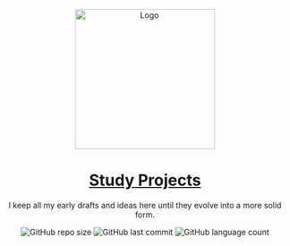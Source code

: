 <div align="center">
  <a href="https://github.com/alextibor/studyProjects">
    <img src="https://raw.githubusercontent.com/alextibor/alextibor/main/repofiles/png/computer-science.png" alt="Logo" width="250" height="250">
    <h1>Study Projects</h1>
  </a>

  <p align="center">
    I keep all my early drafts and ideas here until they evolve into a more solid form.
  </p>
  
  ![GitHub repo size](https://img.shields.io/github/repo-size/alextibor/studyProjects) ![GitHub last commit](https://img.shields.io/github/last-commit/alextibor/studyProjects) ![GitHub language count](https://img.shields.io/github/languages/count/alextibor/studyProjects)
</div>



